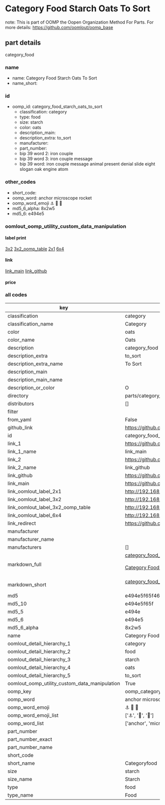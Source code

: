 # Category Food Starch Oats To Sort  

note: This is part of OOMP the Oopen Organization Method For Parts. For more details: https://github.com/oomlout/oomp_base

##  part details
  



category_food



### name
* name: Category Food Starch Oats To Sort
* name_short: 
### id
* oomp_id: category_food_starch_oats_to_sort
  * classification: category
  * type: food
  * size: starch
  * color: oats
  * description_main: 
  * description_extra: to_sort
  * manufacturer: 
  * part_number: 
  * bip 39 word 2: iron couple
  * bip 39 word 3: iron couple message
  * bip 39 word: iron couple message animal present denial slide eight slogan oak engine atom

### other_codes
* short_code: 
* oomp_word: anchor microscope rocket
* oomp_word_emoji :anchor: :microscope: :rocket:
* md5_6_alpha: 8x2w5
* md5_6: e494e5






### oomlout_oomp_utility_custom_data_manipulation
#### label print
[3x2](http://192.168.1.245:1112/?label=oomp%208x2w5)
[3x2_oomp_table](http://192.168.1.108:1112/?label=oomp%208x2w5)
[2x1](http://192.168.1.242:1112/?label=oomp%208x2w5)
[6x4](http://192.168.1.55:1112/?label=oomp%208x2w5)    

#### link

[link_main](https://github.com/oomlout/oomlout_oomp_version_1_messy/tree/main/parts/category_food_starch_oats_to_sort) [link_github](https://github.com/oomlout/oomlout_oomp_version_1_messy/tree/main/parts/category_food_starch_oats_to_sort)                             

#### price







### all codes 
| key | value |  
| --- | --- |  
| classification | category |  
| classification_name | Category |  
| color | oats |  
| color_name | Oats |  
| description | category_food |  
| description_extra | to_sort |  
| description_extra_name | To Sort |  
| description_main |  |  
| description_main_name |  |  
| description_or_color | O  |  
| directory | parts/category_food_starch_oats_to_sort |  
| distributors | [] |  
| filter |  |  
| from_yaml | False |  
| github_link | https://github.com/oomlout/oomlout_oomp_part_src/tree/main/parts/category_food_starch_oats_to_sort |  
| id | category_food_starch_oats_to_sort |  
| link_1 | https://github.com/oomlout/oomlout_oomp_version_1_messy/tree/main/parts/category_food_starch_oats_to_sort |  
| link_1_name | link_main |  
| link_2 | https://github.com/oomlout/oomlout_oomp_version_1_messy/tree/main/parts/category_food_starch_oats_to_sort |  
| link_2_name | link_github |  
| link_github | https://github.com/oomlout/oomlout_oomp_version_1_messy/tree/main/parts/category_food_starch_oats_to_sort |  
| link_main | https://github.com/oomlout/oomlout_oomp_version_1_messy/tree/main/parts/category_food_starch_oats_to_sort |  
| link_oomlout_label_2x1 | http://192.168.1.242:1112/?label=oomp%208x2w5 |  
| link_oomlout_label_3x2 | http://192.168.1.245:1112/?label=oomp%208x2w5 |  
| link_oomlout_label_3x2_oomp_table | http://192.168.1.108:1112/?label=oomp%208x2w5 |  
| link_oomlout_label_6x4 | http://192.168.1.55:1112/?label=oomp%208x2w5 |  
| link_redirect | https://github.com/oomlout/oomlout_oomp_version_1_messy/tree/main/parts/category_food_starch_oats_to_sort |  
| manufacturer |  |  
| manufacturer_name |  |  
| manufacturers | [] |  
| markdown_full | [category_food_starch_oats_to_sort](none)<br>[](none)<br>[Category Food Starch Oats To Sort](none)<br><br> |  
| markdown_short | [category_food_starch_oats_to_sort](none)<br><br> |  
| md5 | e494e5f65f46f970e9d5009117cc4bb2 |  
| md5_10 | e494e5f65f |  
| md5_5 | e494e |  
| md5_6 | e494e5 |  
| md5_6_alpha | 8x2w5 |  
| name | Category Food Starch Oats To Sort |  
| oomlout_detail_hierarchy_1 | category |  
| oomlout_detail_hierarchy_2 | food |  
| oomlout_detail_hierarchy_3 | starch |  
| oomlout_detail_hierarchy_4 | oats |  
| oomlout_detail_hierarchy_5 | to_sort |  
| oomlout_oomp_utility_custom_data_manipulation | True |  
| oomp_key | oomp_category_food_starch_oats_to_sort |  
| oomp_word | anchor microscope rocket |  
| oomp_word_emoji | :anchor: :microscope: :rocket: |  
| oomp_word_emoji_list | [':anchor:', ':microscope:', ':rocket:'] |  
| oomp_word_list | ['anchor', 'microscope', 'rocket'] |  
| part_number |  |  
| part_number_exact |  |  
| part_number_name |  |  
| short_code |  |  
| short_name | Categoryfood |  
| size | starch |  
| size_name | Starch |  
| type | food |  
| type_name | Food |  
